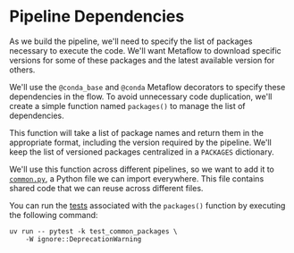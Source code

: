 # Pipeline Dependencies

As we build the pipeline, we'll need to specify the list of packages necessary to execute the code. We'll want Metaflow to download specific versions for some of these packages and the latest available version for others.

We'll use the `@conda_base` and `@conda` Metaflow decorators to specify these dependencies in the flow. To avoid unnecessary code duplication, we'll create a simple function named `packages()` to manage the list of dependencies.

This function will take a list of package names and return them in the appropriate format, including the version required by the pipeline. We'll keep the list of versioned packages centralized in a `PACKAGES` dictionary.

We'll use this function across different pipelines, so we want to add it to [`common.py`](pipelines/common.py), a Python file we can import everywhere. This file contains shared code that we can reuse across different files.

You can run the [tests](tests/test_common_packages.py) associated with the `packages()` function by executing the following command:

```shell
uv run -- pytest -k test_common_packages \
    -W ignore::DeprecationWarning
```
